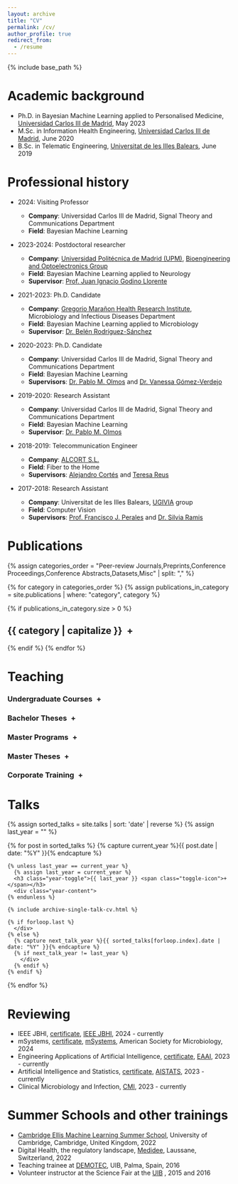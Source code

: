 ```yaml
---
layout: archive
title: "CV"
permalink: /cv/
author_profile: true
redirect_from:
  - /resume
---
```


{% include base_path %}

Academic background
======

* Ph.D. in Bayesian Machine Learning applied to Personalised Medicine, [Universidad Carlos III de Madrid](https://www.uc3m.es/Home), May 2023
* M.Sc. in Information Health Engineering, [Universidad Carlos III de Madrid](https://www.uc3m.es/Home), June 2020
* B.Sc. in Telematic Engineering, [Universitat de les Illes Balears](https://www.uib.es/es/), June 2019

Professional history
======
* 2024: Visiting Professor
  * __Company__: Universidad Carlos III de Madrid, Signal Theory and Communications Department
  * __Field__: Bayesian Machine Learning

* 2023-2024: Postdoctoral researcher
  * __Company__: [Universidad Politécnica de Madrid (UPM)](https://www.upm.es), [Bioengineering and Optoelectronics Group](http://www.byo.upm.es/BYO/research)
  * __Field__: Bayesian Machine Learning applied to Neurology
  * __Supervisor__: [Prof. Juan Ignacio Godino Llorente](http://www.byo.upm.es/BYO/people/juan-ignacio-godino-llorente)

* 2021-2023: Ph.D. Candidate
  * __Company__: [Gregorio Marañon Health Research Institute](https://www.iisgm.com/), Microbiology and Infectious Diseases Department
  * __Field__: Bayesian Machine Learning applied to Microbiology
  * __Supervisor__: [Dr. Belén Rodríguez-Sánchez](https://scholar.google.es/citations?user=W9sZbBoAAAAJ&hl=es)

* 2020-2023: Ph.D. Candidate
  * __Company__: Universidad Carlos III de Madrid, Signal Theory and Communications Department
  * __Field__: Bayesian Machine Learning
  * __Supervisors__: [Dr. Pablo M. Olmos](https://www.tsc.uc3m.es/~olmos/) and [Dr. Vanessa Gómez-Verdejo](https://vanessa.webs.tsc.uc3m.es)

* 2019-2020: Research Assistant
  * __Company__: Universidad Carlos III de Madrid, Signal Theory and Communications Department
  * __Field__: Bayesian Machine Learning
  * __Supervisor__: [Dr. Pablo M. Olmos](https://www.tsc.uc3m.es/~olmos/)
  
* 2018-2019: Telecommunication Engineer
  * __Company__: [ALCORT S.L.](https://alcort.net/sobre-nosotros/)
  * __Field__: Fiber to the Home
  * __Supervisors__: [Alejandro Cortés](https://www.linkedin.com/in/alejandro-cort%C3%A9s-956a063/) and [Teresa Reus](https://www.linkedin.com/in/teresareusgelabert/)

* 2017-2018: Research Assistant
  * __Company__: Universitat de les Illes Balears, [UGIVIA](http://ugivia.uib.es/membres/) group
  * __Field__: Computer Vision
  * __Supervisors__: [Prof. Francisco J. Perales](https://www.uib.es/es/personal/ABDMyNjY/) and [Dr. Silvia Ramis](https://www.uib.cat/personal/ABjExMTI3OA/)

Publications
======

{% assign categories_order = "Peer-review Journals,Preprints,Conference Proceedings,Conference Abstracts,Datasets,Misc" | split: "," %}

{% for category in categories_order %}
  {% assign publications_in_category = site.publications | where: "category", category %}

  {% if publications_in_category.size > 0 %}
<h2 class="category-toggle">{{ category | capitalize }} <span class="toggle-icon">+</span></h2>
<div id="publications-{{ category | slugify }}" class="publications-section">
      {% for post in publications_in_category %}
        {% include archive-single.html %}
      {% endfor %}
</div>
  {% endif %}
{% endfor %}


Teaching
======
<!-- Undergraduate Courses -->
<h3 class="section-toggle" onclick="toggleSection('undergraduate-section')">Undergraduate Courses <span id="toggle-icon-undergraduate-section" class="toggle-icon">+</span></h3>
<div id="undergraduate-section" class="section-content">
  {% for post in site.teaching %}
    {% if post.type == "Undergraduate course" %}
      {% include archive-single-cv.html %}
    {% endif %}
  {% endfor %}
</div>

<!-- Bachelor Theses -->
<h3 class="section-toggle" onclick="toggleSection('bt-section')">Bachelor Theses <span id="toggle-icon-corporate-section" class="toggle-icon">+</span></h3>
<div id="bt-section" class="section-content">
  {% for post in site.teaching %}
    {% if post.type == "Bachelor Thesis" %}
      {% include archive-single-cv.html %}
    {% endif %}
  {% endfor %}
</div>

<!-- Master Programs -->
<h3 class="section-toggle" onclick="toggleSection('master-section')">Master Programs <span id="toggle-icon-master-section" class="toggle-icon">+</span></h3>
<div id="master-section" class="section-content">
  {% for post in site.teaching %}
    {% if post.type == "Master course" %}
      {% include archive-single-cv.html %}
    {% endif %}
  {% endfor %}
</div>

<!-- Master Theses -->
<h3 class="section-toggle" onclick="toggleSection('mt-section')">Master Theses <span id="toggle-icon-corporate-section" class="toggle-icon">+</span></h3>
<div id="mt-section" class="section-content">
  {% for post in site.teaching %}
    {% if post.type == "Master Thesis" %}
      {% include archive-single-cv.html %}
    {% endif %}
  {% endfor %}
</div>


<!-- Corporate Training -->
<h3 class="section-toggle" onclick="toggleSection('corporate-section')">Corporate Training <span id="toggle-icon-corporate-section" class="toggle-icon">+</span></h3>
<div id="corporate-section" class="section-content">
  {% for post in site.teaching %}
    {% if post.type == "Corporate training" %}
      {% include archive-single-cv.html %}
    {% endif %}
  {% endfor %}
</div>


Talks
======
{% assign sorted_talks = site.talks | sort: 'date' | reverse %}
{% assign last_year = "" %}

<div class="cv-container">
  {% for post in sorted_talks %}
    {% capture current_year %}{{ post.date | date: "%Y" }}{% endcapture %}

    {% unless last_year == current_year %}
      {% assign last_year = current_year %}
      <h3 class="year-toggle">{{ last_year }} <span class="toggle-icon">+</span></h3>
      <div class="year-content">
    {% endunless %}

    {% include archive-single-talk-cv.html %}

    {% if forloop.last %}
      </div>
    {% else %}
      {% capture next_talk_year %}{{ sorted_talks[forloop.index].date | date: "%Y" }}{% endcapture %}
      {% if next_talk_year != last_year %}
        </div>
      {% endif %}
    {% endif %}
  {% endfor %}
</div>

Reviewing
======
* IEEE JBHI, [certificate](https://publons.com/wos-op/review/author/ELOAqeQL/), [IEEE JBHI](https://www.embs.org/jbhi/), 2024 - currently
* mSystems, [certificate](https://publons.com/wos-op/review/author/BlaEXPKv/), [mSystems](https://journals.asm.org/journal/msystemsn), American Society for Microbiology, 2024
* Engineering Applications of Artificial Intelligence, [certificate](https://aguerrerolopez.github.io/images/Certificate_EAAI_Recognised.pdf), [EAAI](https://www.sciencedirect.com/journal/engineering-applications-of-artificial-intelligence), 2023 - currently
* Artificial Intelligence and Statistics, [certificate](http://aistats.org/aistats2023/reviewers.html), [AISTATS](http://aistats.org/aistats2023/), 2023 - currently
* Clinical Microbiology and Infection, [CMI](https://www.sciencedirect.com/journal/clinical-microbiology-and-infection), 2023 - currently

Summer Schools and other trainings
======
* [Cambridge Ellis Machine Learning Summer School](http://www.ellis.eng.cam.ac.uk/summerschool/), University of Cambridge, Cambridge, United Kingdom, 2022
* Digital Health, the regulatory landscape, [Medidee](https://medidee.com), Laussane, Switzerland, 2022
* Teaching trainee at [DEMOTEC](https://eps.uib.cat/demotec/), UIB, Palma, Spain, 2016 
* Volunteer instructor at the Science Fair at the [UIB](https://seras.uib.cat/ciencia/2016/) , 2015 and 2016

  

<style>
.section-toggle {
  cursor: pointer;
  margin-bottom: 5px;
}

.section-content {
  display: none;
  margin-bottom: 20px;
}

.toggle-icon {
  margin-left: 5px;
}

.publications-section {
  display: none;
  margin-bottom: 20px;
}

.year-content {
    display: none; /* Hide the content by default */
  }

.category-toggle {
  cursor: pointer;
}
</style>



<script>
document.querySelectorAll('.year-toggle').forEach(function (toggle) {
    toggle.addEventListener('click', function () {
      var content = this.nextElementSibling;
      content.style.display = content.style.display === 'none' ? 'block' : 'none';
      this.querySelector('.toggle-icon').textContent = content.style.display === 'none' ? '+' : '-';
    });
  });

var yearToggles = document.querySelectorAll('.year-toggle');
yearToggles.forEach(function(toggle) {
  toggle.addEventListener('click', function() {
    var publicationsSection = this.nextElementSibling;
    var toggleIcon = this.querySelector('.toggle-icon');
    
    if (publicationsSection.style.display === 'none') {
      publicationsSection.style.display = 'block';
      toggleIcon.innerHTML = '-';
    } else {
      publicationsSection.style.display = 'none';
      toggleIcon.innerHTML = '+';
    }
  });
});
function toggleSection(sectionId) {
  var sectionContent = document.getElementById(sectionId);
  var toggleIcon = document.getElementById("toggle-icon-" + sectionId);
  
  if (sectionContent.style.display === "none") {
    sectionContent.style.display = "block";
    toggleIcon.innerHTML = "-";
  } else {
    sectionContent.style.display = "none";
    toggleIcon.innerHTML = "+";
  }
}
var categoryToggles = document.querySelectorAll('.category-toggle');
categoryToggles.forEach(function(toggle) {
  toggle.addEventListener('click', function() {
    var publicationsSection = this.nextElementSibling;
    var toggleIcon = this.querySelector('.toggle-icon');
    
    if (publicationsSection.style.display === 'none') {
      publicationsSection.style.display = 'block';
      toggleIcon.innerHTML = '-';
    } else {
      publicationsSection.style.display = 'none';
      toggleIcon.innerHTML = '+';
    }
  });
});
</script>


